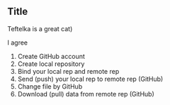 ## Title

Teftelka is a great cat)

I agree

1. Create GitHub account
2. Create local repository
3. Bind your local rep and remote rep
4. Send (push) your local rep to  remote rep (GitHub)
5. Change file by GitHub
6. Download (pull) data from remote rep (GitHub)
